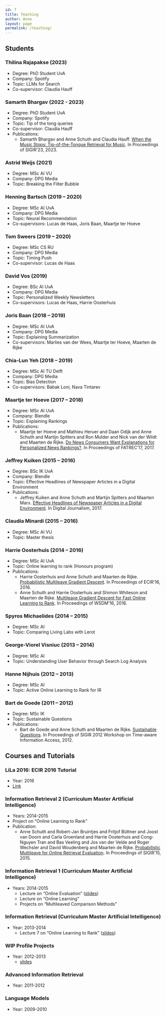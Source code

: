 ```yaml
---
id: 7
title: Teaching
author: Anne
layout: page
permalink: /teaching/
---
```


## Students

### Thilina Rajapakse (2023)

- Degree: PhD Student UvA
- Company: Spotify
- Topic: LLMs for Search
- Co-supervisor: Claudia Hauff

### Samarth Bhargav (2022 - 2023)

- Degree: PhD Student UvA
- Company: Spotify
- Topic: Tip of the tong queries
- Co-supervisor: Claudia Hauff
- Publications:
    - Samarth Bhargav and Anne Schuth and Claudia
      Hauff. [When the Music Stops: Tip-of-the-Tongue Retrieval for Music](/publications/bhargav2023). In Proceedings of
      SIGIR’23, 2023.

### Astrid Weijs (2021)

- Degree: MSc AI VU
- Company: DPG Media
- Topic: Breaking the Filter Bubble

### Henning Bartsch (2019 – 2020)

- Degree: MSc AI UvA
- Company: DPG Media
- Topic: Neural Recommendation
- Co-supervisors: Lucas de Haas, Joris Baan, Maartje ter Hoeve

### Tom Sweers (2019 – 2020)

- Degree: MSc CS RU
- Company: DPG Media
- Topic: Timing Push
- Co-supervisor: Lucas de Haas

### David Vos (2019)

- Degree: BSc AI UvA
- Company: DPG Media
- Topic: Personalized Weekly Newsletters
- Co-supervisors: Lucas de Haas, Harrie Oosterhuis

### Joris Baan (2018 – 2019)

- Degree: MSc AI UvA
- Company: DPG Media
- Topic: Explaining Summarization
- Co-supervisors: Marlies van der Wees, Maartje ter Hoeve, Maarten de Rijke

### Chia-Lun Yeh (2018 – 2019)

- Degree: MSc AI TU Delft
- Company: DPG Media
- Topic: Bias Detection
- Co-supervisors: Babak Loni, Nava Tintarev

### Maartje ter Hoeve (2017 – 2018)

- Degree: MSc AI UvA
- Company: Blendle
- Topic: Explaining Rankings
- Publications:
    - Maartje ter Hoeve and Mathieu Heruer and Daan Odijk and Anne Schuth and Martijn Spitters and Ron Mulder and Nick
      van der Wildt and Maarten de
      Rijke. [Do News Consumers Want Explanations for Personalized News Rankings?](/publications/terhoeve2017). In
      Proceedings of FATREC’17, 2017.

### Jeffrey Kuiken (2015 – 2016)

- Degree: BSc IK UvA
- Company: Blendle
- Topic: Effective Headlines of Newspaper Articles in a Digital Environment
- Publications:
    - Jeffrey Kuiken and Anne Schuth and Martijn Spitters and Maarten
      Marx. [Effective Headlines of Newspaper Articles in a Digital Environment](/publications/kuiken2017). In Digital
      Journalism, 2017.

### Claudia Minardi (2015 – 2016)

- Degree: MSc AI VU
- Topic: Master thesis

### Harrie Oosterhuis (2014 – 2016)

- Degree: MSc AI UvA
- Topic: Online learning to rank (Honours program)
- Publications:
    - Harrie Oosterhuis and Anne Schuth and Maarten de
      Rijke. [Probabilistic Multileave Gradient Descent](/publications/oosterhuis2016). In Proceedings of ECIR’16, 2016.
    - Anne Schuth and Harrie Oosterhuis and Shimon Whiteson and Maarten de
      Rijke. [Multileave Gradient Descent for Fast Online Learning to Rank](/publications/schuth2016multileave). In
      Proceedings of WSDM’16, 2016.

### Spyros Michaelides (2014 – 2015)

- Degree: MSc AI
- Topic: Comparing Living Labs with Lerot

### George-Viorel Visniuc (2013 – 2014)

- Degree: MSc AI
- Topic: Understanding User Behavior through Search Log Analysis

### Hanne Nijhuis (2012 – 2013)

- Degree: MSc AI
- Topic: Active Online Learning to Rank for IR

### Bart de Goede (2011 – 2012)

- Degree: MSc IK
- Topic: Sustainable Questions
- Publications:
    - Bart de Goede and Anne Schuth and Maarten de Rijke. [Sustainable Questions](/publications/de2012sustainable). In
      Proceedings of SIGIR 2012 Workshop on Time-aware Information Access, 2012.

## Courses and Tutorials

### LiLa 2016: ECIR 2016 Tutorial

- Year: 2016
- [Link](http://living-labs.net/tutorial/)

### Information Retrieval 2 (Curriculum Master Artificial Intelligence)

- Years: 2014-2015
- Project on “Online Learning to Rank”
- Publication:
    - Anne Schuth and Robert-Jan Bruintjes and Fritjof Büttner and Joost van Doorn and Carla Groenland and Harrie
      Oosterhuis and Cong-Nguyen Tran and Bas Veeling and Jos van der Velde and Roger Wechsler and David Woudenberg and
      Maarten de
      Rijke. [Probabilistic Multileave for Online Retrieval Evaluation](/publications/schuth-2015-probabilistic). In
      Proceedings of SIGIR’15, 2015.

### Information Retrieval 1 (Curriculum Master Artificial Intelligence)

- Years: 2014-2015
    - Lecture on “Online Evaluation” ([slides](/assets/ir20142015-lecture2-online-evaluation.pdf))
    - Lecture on “Online Learning”
    - Projects on “Multileaved Comparison Methods”

### Information Retrieval (Curriculum Master Artificial Intelligence)

- Year: 2013-2014
    - Lecture 7 on “Online Learning to Rank” ([slides](/assets/ir-course-week7-onlinelearningtorank.pdf))

### WIP Profile Projects

- Year: 2012-2013
    - [slides](/assets/20130604-WIP-proposals.pdf)

### Advanced Information Retrieval

- Year: 2011-2012

### Language Models

- Year: 2009-2010

